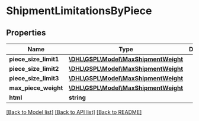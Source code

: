 # ShipmentLimitationsByPiece

## Properties
Name | Type | Description | Notes
------------ | ------------- | ------------- | -------------
**piece_size_limit1** | [**\DHL\GSPL\Model\MaxShipmentWeight**](MaxShipmentWeight.md) |  | [optional] 
**piece_size_limit2** | [**\DHL\GSPL\Model\MaxShipmentWeight**](MaxShipmentWeight.md) |  | [optional] 
**piece_size_limit3** | [**\DHL\GSPL\Model\MaxShipmentWeight**](MaxShipmentWeight.md) |  | [optional] 
**max_piece_weight** | [**\DHL\GSPL\Model\MaxShipmentWeight**](MaxShipmentWeight.md) |  | [optional] 
**html** | **string** |  | [optional] 

[[Back to Model list]](../README.md#documentation-for-models) [[Back to API list]](../README.md#documentation-for-api-endpoints) [[Back to README]](../README.md)


